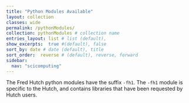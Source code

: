 ```yaml
---
title: "Python Modules Available"
layout: collection
classes: wide
permalink: /pythonModules/
collection: pythonModules # collection name
entries_layout: list # list (default),
show_excerpts:  true #(default), false
sort_by: date # date (default), title
sort_order:  reverse # (default), reverse, forward
sidebar:
  nav: "scicomputing"
---
```


The Fred Hutch python modules have the suffix `-fh1`. The `-fh1` module is specific to the Hutch, and contains libraries that have been requested by Hutch users.
